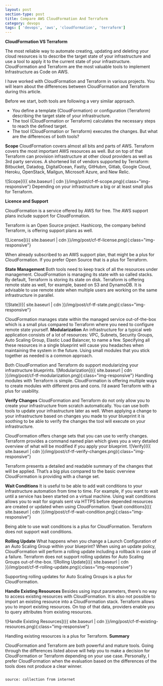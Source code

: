 ```yaml
---
layout: post
section-type: post
title: Compare AWS CloudFormation And Terraform
category: devops
tags: [ 'devops', 'aws', 'cloudformation', 'terraform']
--- 
```


<strong>CloudFormation VS Terraform</strong>

The most reliable way to automate creating, updating and deleting your cloud resources is to describe the target state of your infrastructure and use a tool to apply it to the current state of your infrastructure. CloudFormation and Terraform are the most valuable tools to implement Infrastructure as Code on AWS.

I have worked with CloudFormation and Terraform in various projects. You will learn about the differences between CloudFormation and Terraform during this article.

Before we start, both tools are following a very similar approach.

- You define a template (CloudFormation) or configuration (Terraform) describing the target state of your infrastructure.
- The tool (CloudFormation or Terraform) calculates the necessary steps to reach the defined target.
- The tool (CloudFormation or Terraform) executes the changes.
But what are the differences of both tools?

<strong>Scope</strong>
CloudFormation covers almost all bits and parts of AWS. Terraform covers the most important AWS resources as well. But on top of that Terraform can provision infrastructure at other cloud providers as well as 3rd party services. A shortened list of vendors supported by Terraform: Bitbucket, Datadog, DigitalOcean, Fastly, GitHubm, Gitlab, Google Cloud, Heroku, OpenStack, Mailgun, Microsoft Azure, and New Relic.

![Scope]({{ site.baseurl | cdn }}/img/post/cf-tf-scope.png){:class="img-responsive"}
Depending on your infrastructure a big or at least small plus for Terraform.

<strong>Licence and Support</strong>

CloudFormation is a service offered by AWS for free. The AWS support plans include support for CloudFormation.

Terraform is an Open Source project. Hashicorp, the company behind Terraform, is offering support plans as well.

![License]({{ site.baseurl | cdn }}/img/post/cf-tf-license.png){:class="img-responsive"}

When already subscribed to an AWS support plan, that might be a plus for CloudFormation. If you prefer Open Source that is a plus for Terraform.

<strong>State Management</strong>
Both tools need to keep track of all the resources under management. CloudFormation is managing its state with so called stacks. By default, Terraform is storing its state on disk. Terraform is offering remote state as well, for example, based on S3 and DynamoDB. It is advisable to use remote state when multiple users are working on the same infrastructure in parallel.

![State]({{ site.baseurl | cdn }}/img/post/cf-tf-state.png){:class="img-responsive"}

CloudFormation manages state within the managed service out-of-the-box which is a small plus compared to Terraform where you need to configure remote state yourself.
<strong>Modularization</strong>
An infrastructure for a typical web application consists of a lot of resources: VPC, Subnets, Security Groups, Auto Scaling Group, Elastic Load Balancer, to name a few. Specifying all these resources in a single blueprint will cause you headaches when maintaining the system in the future. Using small modules that you stick together as needed is a common approach.

Both CloudFormation and Terraform do support modularizing your infrastructure blueprints.
![Modularization]({{ site.baseurl | cdn }}/img/post/cf-tf-modularization.png){:class="img-responsive"}
Handling modules with Terraform is simple. CloudFormation is offering multiple ways to create modules with different pros and cons. I’d award Terraform with a plus for usability.

<strong>Verify Changes</strong>
CloudFormation and Terraform do not only allow you to create your infrastructure from scratch automatically. You can use both tools to update your infrastructure later as well. When applying a change to your infrastructure based on changes you made to your blueprint it is soothing to be able to verify the changes the tool will execute on your infrastructure.

CloudFormation offers change sets that you can use to verify changes. Terraform provides a command named plan which gives you a very detailed overview of what will be modified if you apply your blueprint.
![Verify]({{ site.baseurl | cdn }}/img/post/cf-tf-verify-changes.png){:class="img-responsive"}

Terraform presents a detailed and readable summary of the changes that will be applied. That’s a big plus compared to the basic overview CloudFormation is providing with a change set.

<strong>Wait Conditions</strong>
It is useful to be able to add wait conditions to your infrastructure automation from time to time. For example, if you want to wait until a service has been started on a virtual machine. Using wait conditions allows you to wait for signals sent via HTTPS before depended resources are created or updated when using CloudFormation.
![wait conditions]({{ site.baseurl | cdn }}/img/post/cf-tf-wait-condition.png){:class="img-responsive"}

Being able to use wait conditions is a plus for CloudFormation. Terraform does not support wait conditions.

<strong>Rolling Update</strong>
What happens when you change a Launch Configuration of an Auto Scaling Group within your blueprint? When using an update policy, CloudFormation will perform a rolling update including a rollback in case of a failure. Terraform does not support rolling updates for Auto Scaling Groups out-of-the-box.
![Rolling Update]({{ site.baseurl | cdn }}/img/post/cf-tf-rolling-update.png){:class="img-responsive"}

Supporting rolling updates for Auto Scaling Groups is a plus for CloudFormation.

<strong>Handle Existing Resources</strong>
Besides using input parameters, there’s no way to access existing resources with CloudFormation. It is also not possible to import an existing resource into a CloudFormation stack. Terraform allows you to import existing resources. On top of that data, providers enable you to query attributes from existing resources.

![Handle Existing Resources]({{ site.baseurl | cdn }}/img/post/cf-tf-existing-resources.png){:class="img-responsive"}

Handling existing resources is a plus for Terraform.
<strong>Summary</strong>

CloudFormation and Terraform are both powerful and mature tools. Going through the differences listed above will help you to make a decision for CloudFormation or Terraform depending on your use case. Personally, I prefer CloudFormation when the evaluation based on the differences of the tools does not produce a clear winner.

<pre><code data-trim class="yaml">
source: collection from internet
</code></pre>

